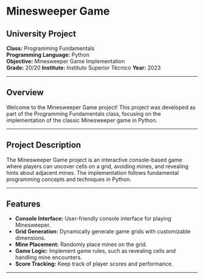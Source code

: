 # Minesweeper Game

## University Project

**Class:** Programming Fundamentals  
**Programming Language:** Python  
**Objective:** Minesweeper Game Implementation  
**Grade:** 20/20
**Institute:** Instituto Superior Técnico 
**Year:** 2023

---

## Overview

Welcome to the Minesweeper Game project! This project was developed as part of the Programming Fundamentals class, focusing on the implementation of the classic Minesweeper game in Python.

---

## Project Description

The Minesweeper Game project is an interactive console-based game where players can uncover cells on a grid, avoiding mines, and revealing hints about adjacent mines. The implementation follows fundamental programming concepts and techniques in Python.

---

## Features

- **Console Interface:** User-friendly console interface for playing Minesweeper.
- **Grid Generation:** Dynamically generate game grids with customizable dimensions.
- **Mine Placement:** Randomly place mines on the grid.
- **Game Logic:** Implement game rules, such as revealing cells and handling mine encounters.
- **Score Tracking:** Keep track of player scores and performance.

---
